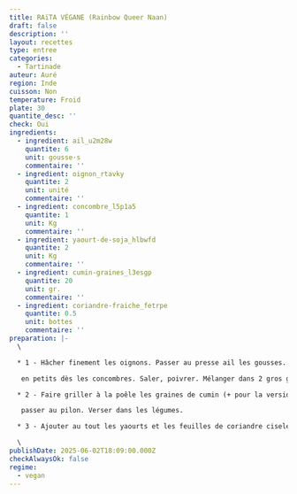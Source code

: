 ```yaml
---
title: RAïTA VÉGANE (Rainbow Queer Naan)
draft: false
description: ''
layout: recettes
type: entree
categories:
  - Tartinade
auteur: Auré
region: Inde
cuisson: Non
temperature: Froid
plate: 30
quantite_desc: ''
check: Oui
ingredients:
  - ingredient: ail_u2m28w
    quantite: 6
    unit: gousse·s
    commentaire: ''
  - ingredient: oignon_rtavky
    quantite: 2
    unit: unité
    commentaire: ''
  - ingredient: concombre_l5p1a5
    quantite: 1
    unit: Kg
    commentaire: ''
  - ingredient: yaourt-de-soja_hlbwfd
    quantite: 2
    unit: Kg
    commentaire: ''
  - ingredient: cumin-graines_l3esgp
    quantite: 20
    unit: gr.
    commentaire: ''
  - ingredient: coriandre-fraiche_fetrpe
    quantite: 0.5
    unit: bottes
    commentaire: ''
preparation: |-
  \    

  * 1 - Hâcher finement les oignons. Passer au presse ail les gousses. Et couper grossièrement

   en petits dès les concombres. Saler, poivrer. Mélanger dans 2 gros gastros.

  * 2 - Faire griller à la poêle les graines de cumin (+ pour la version végane). Puis les

   passer au pilon. Verser dans les légumes.

  * 3 - Ajouter au tout les yaourts et les feuilles de coriandre ciselées. Servir très frais.

  \
publishDate: 2025-06-02T18:09:00.000Z
checkAlwaysOk: false
regime:
  - vegan
---
```



